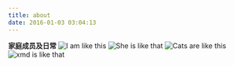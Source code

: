 ```yaml
---
title: about
date: 2016-01-03 03:04:13
---
```


**家庭成员及日常**
![I am like this](/uploads/about_me.gif)
![She is like that](/uploads/about_jing.gif)
![Cats are like this](/uploads/about_cats.gif)
![xmd is like that](/uploads/about_xmd.gif)
